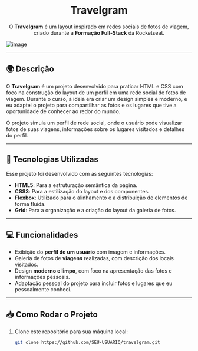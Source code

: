 <h1 align="center">Travelgram</h1>

<p align="center">
  O <b>Travelgram</b> é um layout inspirado em redes sociais de fotos de viagem, criado durante a <b>Formação Full-Stack</b> da Rocketseat.
</p>

![image](https://github.com/user-attachments/assets/13c45cc4-5611-4757-bca6-0dd53baa42ee)


---

## 🌍 Descrição

O **Travelgram** é um projeto desenvolvido para praticar HTML e CSS com foco na construção do layout de um perfil em uma rede social de fotos de viagem. Durante o curso, a ideia era criar um design simples e moderno, e eu adaptei o projeto para compartilhar as fotos e os lugares que tive a oportunidade de conhecer ao redor do mundo.

O projeto simula um perfil de rede social, onde o usuário pode visualizar fotos de suas viagens, informações sobre os lugares visitados e detalhes do perfil.

---

## 🚀 Tecnologias Utilizadas

Esse projeto foi desenvolvido com as seguintes tecnologias:

- **HTML5**: Para a estruturação semântica da página.
- **CSS3**: Para a estilização do layout e dos componentes.
- **Flexbox**: Utilizado para o alinhamento e a distribuição de elementos de forma fluida.
- **Grid**: Para a organização e a criação do layout da galeria de fotos.

---

## 💻 Funcionalidades

- Exibição do **perfil de um usuário** com imagem e informações.
- Galeria de fotos de **viagens** realizadas, com descrição dos locais visitados.
- Design **moderno e limpo**, com foco na apresentação das fotos e informações pessoais.
- Adaptação pessoal do projeto para incluir fotos e lugares que eu pessoalmente conheci.

---

## 📥 Como Rodar o Projeto

1. Clone este repositório para sua máquina local:

   ```bash
   git clone https://github.com/SEU-USUARIO/travelgram.git
